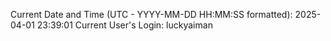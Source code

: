 Current Date and Time (UTC - YYYY-MM-DD HH:MM:SS formatted): 2025-04-01 23:39:01
Current User's Login: luckyaiman
